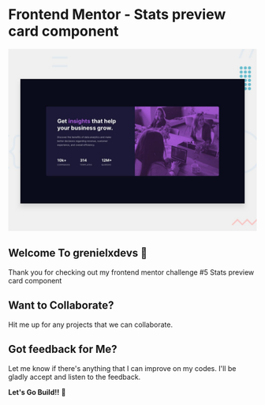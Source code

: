 # Frontend Mentor - Stats preview card component

![Design preview for the Stats preview card component coding challenge](./design/desktop-preview.jpg)

## Welcome To grenielxdevs 👋

Thank you for checking out my frontend mentor challenge #5 Stats preview card component

## Want to Collaborate?

Hit me up for any projects that we can collaborate.

## Got feedback for Me?

Let me know if there's anything that I can improve on my codes. I'll be gladly accept and listen to the feedback.

**Let's Go Build!!** 🚀
